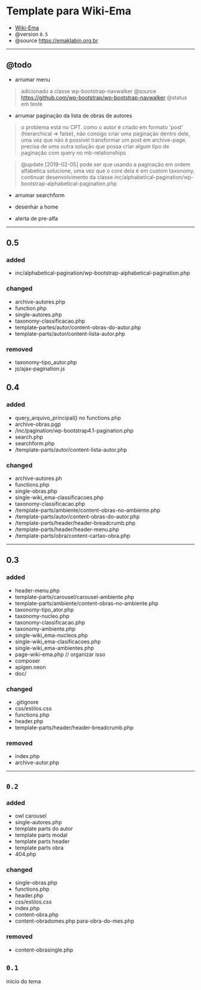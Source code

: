 # Template para Wiki-Ema
- [Wiki-Ema](https://github.com/hgodinho/wiki-ema)
- @version `0.5`
- @source https://emaklabin.org.br

***
## @todo
- arrumar menu 
> adicionado a classe wp-bootstrap-navwalker @source https://github.com/wp-bootstrap/wp-bootstrap-navwalker @status em teste

- arrumar paginação da lista de obras de autores
> o problema está no CPT. como o autor é criado em formato 'post' (hierarchical => false), não consigo criar uma paginação dentro dele, uma vez que não é possivel transformar um post em archive-page. precisa de uma outra solução que possa criar algum tipo de paginação com query no mb-relationships

> @update [2019-02-05] pode ser que usando a paginação em ordem alfabetica solucione, uma vez que o core dela é em custom taxonomy. continuar desenvolvimento da classe inc/alphabetical-pagination/wp-bootstrap-alphabetical-pagination.php

- arrumar searchform 

- desenhar a home

- alerta de pre-alfa

***
## 0.5
### added
- inc/alphabetical-pagination/wp-bootstrap-alphabetical-pagination.php

### changed
- archive-autores.php
- function.php
- single-autores.php
- taxonomy-classificacao.php
- template-partes/autor/content-obras-do-autor.php
- template-parts/autor/content-lista-autor.php

### removed
- taxonomy-tipo_autor.php
- js/ajax-pagination.js


## 0.4
### added
- query_arquivo_principal() no functions.php
- archive-obras.pgp
- /inc/pagination/wp-bootstrap4.1-pagination.php
- search.php
- searchform.php
- /template-parts/autor/content-lista-autor.php

### changed
- archive-autores.ph
- functions.php
- single-obras.php
- single-wiki_ema-classificacoes.php
- taxonomy-classificacao.php
- /template-parts/ambiente/content-obras-no-ambiente.php
- /template-parts/autor/content-obras-do-autor.php
- /template-parts/header/header-breadcrumb.php
- /template-parts/header/header-menu.php
- /template-parts/obra/content-cartao-obra.php

***
## 0.3
### added
- header-menu.php
- template-parts/carousel/carousel-ambiente.php
- template-parts/ambiente/content-obras-no-ambiente.php
- taxonomy-tipo_ator.php
- taxonomy-nucleo.php
- taxonomy-classificacao.php
- taxonomy-ambiente.php
- single-wiki_ema-nucleos.php
- single-wiki_ema-clasificacoes.php
- single-wiki_ema-ambientes.php
- page-wiki-ema.php // organizar isso
- composer
- apigen.neon
- doc/

### changed
- .gitignore
- css/estilos.css
- functions.php
- header.php
- template-parts/header/header-breadcrumb.php

### removed
- index.php
- archive-autor.php

***
## `0.2`
### added
- owl carousel
- single-autores.php
- template parts do autor
- template parts modal
- template parts header
- template parts obra
- 404.php

### changed
- single-obras.php
- functions.php
- header.php
- css/estilos.css
- index.php
- content-obra.php
- content-obradomes.php para-obra-do-mes.php

### removed
- content-obrasingle.php


## `0.1`
inicio do tema